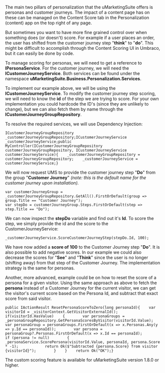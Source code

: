The main two pillars of personalization that the uMarketingSuite offers is personas and customer journeys. The impact of a content page has on these can be managed on the Content Score tab in the Personalization (content) app on the top right of any page.

But sometimes you want to have more fine grained control over when something does (or doesn't) score. For example if a user places an order, the user has shifted from the customer journey step "**think**" to "**do**". This might be difficult to accomplish through the Content Scoring UI in Umbraco, but it can easily be done by code.

To manage scoring for personas, we will need to get a reference to **IPersonaService**. For the customer journey, we will need the **ICustomerJourneyService**. Both services can be found under the namespace  **uMarketingSuite.Business.Personalization.Services**.

To implement our example above, we will be using the **ICustomerJourneyService**. To modify the customer journey step scoring, we will need to know the **id** of the step we are trying to score. For your own implementation you could hardcode the ID's (since they are unlikely to change), but we can also fetch them by name through the **ICustomerJourneyGroupRepository**.

To resolve the required services, we will use Dependency Injection:

    ICustomerJourneyGroupRepository _customerJourneyGroupRepository;ICustomerJourneyService _customerJourneyService;public MyController(ICustomerJourneyGroupRepository customerJourneyGroupRepository, ICustomerJourneyService customerJourneyService){    _customerJourneyGroupRepository = customerJourneyGroupRepository;    _customerJourneyService = customerJourneyService;}

We will now request UMS to provide the customer journey step "**Do**" from the group "**Customer Journey**" *(note: this is the default name for the customer journey upon installation).*

    var customerJourneyGroup = _customerJourneyGroupRepository.GetAll().FirstOrDefault(group => group.Title == "Customer Journey");
    var stepDo = customerJourneyGroup.Steps.FirstOrDefault(step => step.Title == "Do");

We can now inspect the **stepDo** variable and find out it's **Id**. To score the step, we simply provide the id and the score to the CustomerJourneyService:

    _customerJourneyService.ScoreCustomerJourneyStep(stepDo.Id, 100);

We have now added a **score of 100** to the Customer Journey step "**Do**". It is also possible to add negative scores. In our example we could also decrease the scores for "**See**" and "**Think**" since the user is no longer (shifting away) from that step of the Customer Journey. The implementation strategy is the same for personas.

Another, more advanced, example could be on how to reset the score of a persona for a given visitor. Using the same approach as above to fetch the **persona** instead of a Customer Journey for the current visitor, we can get the visitor's current score based on the Persona Id, and subtract that exact score from said visitor.

    public IActionResult ResetPersonaScoreToZero(long personaId){    var visitorId = _visitorContext.GetVisitorExternalId();    if(visitorId.HasValue)    {        var personaGroups = _personaGroupRepository.GetPersonaScoresByVisitor(visitorId.Value);        var personaGroup = personaGroups.FirstOrDefault(x => x.Personas.Any(y => y.Id == personaId));        var persona = personaGroup?.Personas.FirstOrDefault(x => x.Id == personaId);        if (persona != null)        {            _personaService.ScorePersona(visitorId.Value, personaId, persona.Score * -1);            return Ok($"Subtracted {persona.Score} from visitor {visitorId}");        }    }    return Ok("OK");}

The custom scoring feature is available for uMarketingSuite version 1.8.0 or higher.